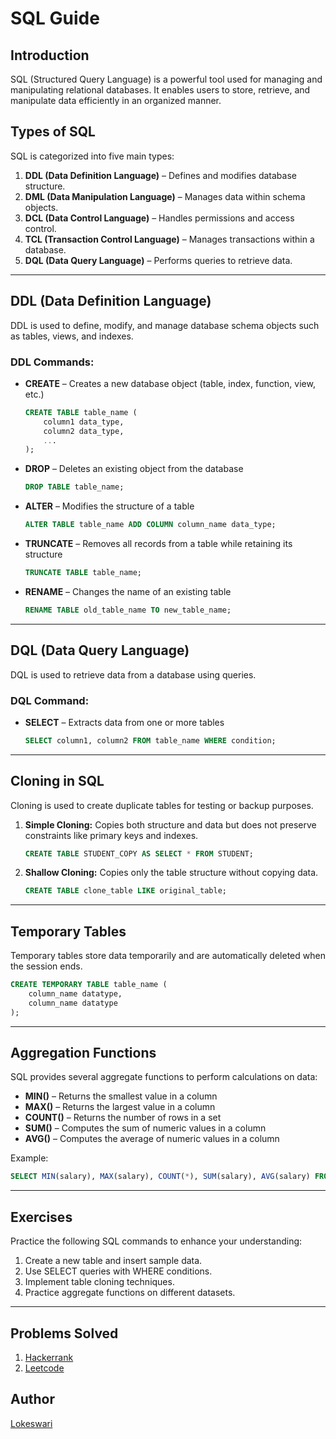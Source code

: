 # SQL Guide

## Introduction
SQL (Structured Query Language) is a powerful tool used for managing and manipulating relational databases. It enables users to store, retrieve, and manipulate data efficiently in an organized manner.

## Types of SQL
SQL is categorized into five main types:
1. **DDL (Data Definition Language)** – Defines and modifies database structure.
2. **DML (Data Manipulation Language)** – Manages data within schema objects.
3. **DCL (Data Control Language)** – Handles permissions and access control.
4. **TCL (Transaction Control Language)** – Manages transactions within a database.
5. **DQL (Data Query Language)** – Performs queries to retrieve data.

---

## DDL (Data Definition Language)
DDL is used to define, modify, and manage database schema objects such as tables, views, and indexes.

### DDL Commands:
- **CREATE** – Creates a new database object (table, index, function, view, etc.)
  ```sql
  CREATE TABLE table_name (
      column1 data_type,
      column2 data_type,
      ...
  );
  ```
- **DROP** – Deletes an existing object from the database
  ```sql
  DROP TABLE table_name;
  ```
- **ALTER** – Modifies the structure of a table
  ```sql
  ALTER TABLE table_name ADD COLUMN column_name data_type;
  ```
- **TRUNCATE** – Removes all records from a table while retaining its structure
  ```sql
  TRUNCATE TABLE table_name;
  ```
- **RENAME** – Changes the name of an existing table
  ```sql
  RENAME TABLE old_table_name TO new_table_name;
  ```

---

## DQL (Data Query Language)
DQL is used to retrieve data from a database using queries.

### DQL Command:
- **SELECT** – Extracts data from one or more tables
  ```sql
  SELECT column1, column2 FROM table_name WHERE condition;
  ```

---

## Cloning in SQL
Cloning is used to create duplicate tables for testing or backup purposes.
1. **Simple Cloning:** Copies both structure and data but does not preserve constraints like primary keys and indexes.
   ```sql
   CREATE TABLE STUDENT_COPY AS SELECT * FROM STUDENT;
   ```
2. **Shallow Cloning:** Copies only the table structure without copying data.
   ```sql
   CREATE TABLE clone_table LIKE original_table;
   ```

---

## Temporary Tables
Temporary tables store data temporarily and are automatically deleted when the session ends.
```sql
CREATE TEMPORARY TABLE table_name (
    column_name datatype,
    column_name datatype
);
```

---

## Aggregation Functions
SQL provides several aggregate functions to perform calculations on data:
- **MIN()** – Returns the smallest value in a column
- **MAX()** – Returns the largest value in a column
- **COUNT()** – Returns the number of rows in a set
- **SUM()** – Computes the sum of numeric values in a column
- **AVG()** – Computes the average of numeric values in a column

Example:
```sql
SELECT MIN(salary), MAX(salary), COUNT(*), SUM(salary), AVG(salary) FROM employees;
```

---

## Exercises
Practice the following SQL commands to enhance your understanding:
1. Create a new table and insert sample data.
2. Use SELECT queries with WHERE conditions.
3. Implement table cloning techniques.
4. Practice aggregate functions on different datasets.

---
## Problems Solved
1. [Hackerrank](https://www.hackerrank.com/profile/lramesh2)
2. [Leetcode](https://leetcode.com/u/loki4/)

## Author
[Lokeswari](https://github.com/LokiRameshBabu)
